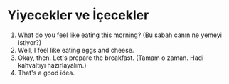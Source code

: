 # Yiyecekler ve  İçecekler

1. What do you feel like eating this morning? (Bu sabah canın ne yemeyi istiyor?)
2. Well, I feel like eating eggs and cheese.
3. Okay, then. Let's prepare the breakfast. (Tamam o zaman. Hadi kahvaltıyı hazırlayalım.)
4. That's a good idea. 

